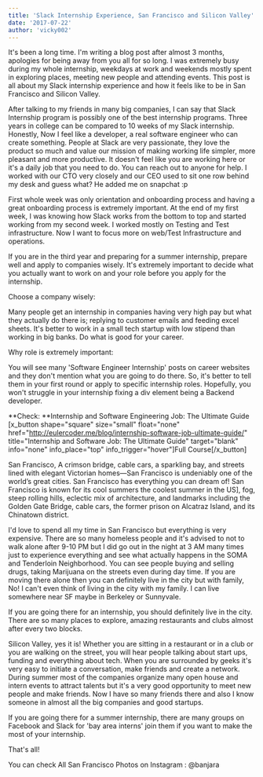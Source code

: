 ```yaml
---
title: 'Slack Internship Experience, San Francisco and Silicon Valley'
date: '2017-07-22'
author: 'vicky002'
---
```


It's been a long time. I'm writing a blog post after almost 3 months, apologies for being away from you all for so long. I was extremely busy during my whole internship, weekdays at work and weekends mostly spent in exploring places, meeting new people and attending events. This post is all about my Slack internship experience and how it feels like to be in San Francisco and Silicon Valley.

After talking to my friends in many big companies, I can say that Slack Internship program is possibly one of the best internship programs. Three years in college can be compared to 10 weeks of my Slack internship. Honestly, Now I feel like a developer, a real software engineer who can create something. People at Slack are very passionate, they love the product so much and value our mission of making working life simpler, more pleasant and more productive. It doesn't feel like you are working here or it's a daily job that you need to do. You can reach out to anyone for help. I worked with our CTO very closely and our CEO used to sit one row behind my desk and guess what? He added me on snapchat :p

First whole week was only orientation and onboarding process and having a great onboarding process is extremely important. At the end of my first week, I was knowing how Slack works from the bottom to top and started working from my second week. I worked mostly on Testing and Test infrastructure. Now I want to focus more on web/Test Infrastructure and operations.

If you are in the third year and preparing for a summer internship, prepare well and apply to companies wisely. It's extremely important to decide what you actually want to work on and your role before you apply for the internship.

Choose a company wisely:

Many people get an internship in companies having very high pay but what they actually do there is; replying to customer emails and feeding excel sheets. It's better to work in a small tech startup with low stipend than working in big banks. Do what is good for your career.

Why role is extremely important:

You will see many 'Software Engineer Internship' posts on career websites and they don't mention what you are going to do there. So, it's better to tell them in your first round or apply to specific internship roles. Hopefully, you won't struggle in your internship fixing a div element being a Backend developer.

**Check: **Internship and Software Engineering Job: The Ultimate Guide [x_button shape="square" size="small" float="none" href="http://eulercoder.me/blog/internship-software-job-ultimate-guide/" title="Internship and Software Job: The Ultimate Guide" target="blank" info="none" info_place="top" info_trigger="hover"]Full Course[/x_button]

San Francisco, A crimson bridge, cable cars, a sparkling bay, and streets lined with elegant Victorian homes—San Francisco is undeniably one of the world’s great cities. San Francisco has everything you can dream of! San Francisco is known for its cool summers the coolest summer in the US], fog, steep rolling hills, eclectic mix of architecture, and landmarks including the Golden Gate Bridge, cable cars, the former prison on Alcatraz Island, and its Chinatown district.

I'd love to spend all my time in San Francisco but everything is very expensive. There are so many homeless people and it's advised to not to walk alone after 9-10 PM but I did go out in the night at 3 AM many times just to experience everything and see what actually happens in the SOMA and Tenderloin Neighborhood. You can see people buying and selling drugs, taking Marijuana on the streets even during day time. If you are moving there alone then you can definitely live in the city but with family, No! I can't even think of living in the city with my family. I can live somewhere near SF maybe in Berkeley or Sunnyvale.

If you are going there for an internship, you should definitely live in the city. There are so many places to explore, amazing restaurants and clubs almost after every two blocks.

Silicon Valley, yes it is! Whether you are sitting in a restaurant or in a club or you are walking on the street, you will hear people talking about start ups, funding and everything about tech. When you are surrounded by geeks it's very easy to initiate a conversation, make friends and create a network. During summer most of the companies organize many open house and intern events to attract talents but it's a very good opportunity to meet new people and make friends. Now I have so many friends there and also I know someone in almost all the big companies and good startups.

If you are going there for a summer internship, there are many groups on Facebook and Slack for 'bay area interns' join them if you want to make the most of your internship.

That's all!

You can check All San Francisco Photos on Instagram : @banjara
